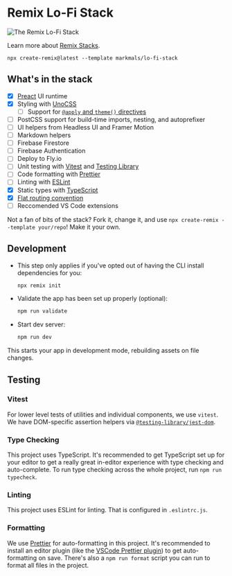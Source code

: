 # Remix Lo-Fi Stack

![The Remix Lo-Fi Stack](https://user-images.githubusercontent.com/39869007/204083344-250fd2f5-24e5-4b51-aa0a-b35d589c1b90.png)

Learn more about [Remix Stacks](https://remix.run/stacks).

```
npx create-remix@latest --template markmals/lo-fi-stack
```

## What's in the stack

- [x] [Preact]() UI runtime
- [x] Styling with [UnoCSS](https://github.com/unocss/unocss)
    - [ ] Support for [`@apply` and `theme()` directives](https://github.com/unocss/unocss/tree/main/packages/transformer-directives)
- [ ] PostCSS support for build-time imports, nesting, and autoprefixer
- [ ] UI helpers from Headless UI and Framer Motion
- [ ] Markdown helpers
- [ ] Firebase Firestore
- [ ] Firebase Authentication
- [ ] Deploy to Fly.io
- [ ] Unit testing with [Vitest](https://vitest.dev) and [Testing Library](https://testing-library.com)
- [ ] Code formatting with [Prettier](https://prettier.io)
- [ ] Linting with [ESLint](https://eslint.org)
- [x] Static types with [TypeScript](https://typescriptlang.org)
- [x] [Flat routing convention](https://github.com/kiliman/remix-flat-routes)
- [ ] Reccomended VS Code extensions

Not a fan of bits of the stack? Fork it, change it, and use `npx create-remix --template your/repo`! Make it your own.

## Development

- This step only applies if you've opted out of having the CLI install dependencies for you:

   ```sh
   npx remix init
   ```

- Validate the app has been set up properly (optional):

  ```sh
  npm run validate
  ```

- Start dev server:

  ```sh
  npm run dev
  ```

This starts your app in development mode, rebuilding assets on file changes.

## Testing

### Vitest

For lower level tests of utilities and individual components, we use `vitest`. We have DOM-specific assertion helpers via [`@testing-library/jest-dom`](https://testing-library.com/jest-dom).

### Type Checking

This project uses TypeScript. It's recommended to get TypeScript set up for your editor to get a really great in-editor experience with type checking and auto-complete. To run type checking across the whole project, run `npm run typecheck`.

### Linting

This project uses ESLint for linting. That is configured in `.eslintrc.js`.

### Formatting

We use [Prettier](https://prettier.io/) for auto-formatting in this project. It's recommended to install an editor plugin (like the [VSCode Prettier plugin](https://marketplace.visualstudio.com/items?itemName=esbenp.prettier-vscode)) to get auto-formatting on save. There's also a `npm run format` script you can run to format all files in the project.
